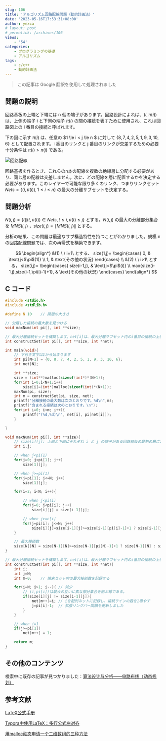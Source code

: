 ```yaml
---
slug: 106
title: 'アルゴリズム回路配線問題（動的計画法）'
date: '2023-05-16T17:53:31+08:00'
author: yexca
# layout: post
# permalink: /archives/106
views:
    - '54'
categories:
    - プログラミングの基礎
    - アルゴリズム
tags:
    - c/c++
    - 動的計画法
---
```


> この記事は Google 翻訳を使用して処理されました

## 問題の説明

回路基板の上端と下端には n 個の端子があります。回路設計によれば、$(i, \pi(i))$ は、上側の端子 i と下側の端子 $\pi(i)$ の間の接続を表すために使用され、これは回路図上の i 番目の接続と呼ばれます。

下の図に示す $\pi(i)$ は、任意の $1 \le i < j \le n $ に対して $\{8, 7, 4, 2, 5, 1, 9, 3, 10, 6\}$ として配置されます。i 番目のリンクと j 番目のリンクが交差するための必要十分条件は $\pi(i)>\pi(j)$ である。

![回路配線](https://cdn.statically.io/gh/yexca/picx-images-hosting@master/2023/05-算法/电路布线示意.181oigem3xa8.webp)

回路基板を作るとき、これらのn本の配線を複数の絶縁層に分配する必要があり、同じ層の配線は交差しません。次に、どの配線を層に配置するかを決定する必要があります。このレイヤーで可能な限り多くのリンク、つまりリンクセット $Nets=\{ (i,\pi(i)),1\le i\le n \}$ の最大の分離サブセットを決定する。

## 問題分析

$N(i,j)=\{ t\|(t,\pi(t))\in Nets, t\le i, \pi(t) \le j \}$ とする。$N(i,j)$ の最大の分離部分集合を $MNS(i,j)$ ，$size(i,j)=\|MNS(i,j)\|$ とする。

分析の結果、この問題は最適なサブ構造特性を持つことがわかりました。規模 n の回路配線問題では、次の再帰式を構築できます。

$$
\begin{align*}
&(1) \  \ i=1\ とする、
size(1,j)= \begin{cases}
0, & \text{j<$\pi$(1)} \\
1, & \text{その他の状況}
\end{cases}
\\
&(2) \  \ i>1\ とする，
size(i,j)= \begin{cases}
size(i-1,j), & \text{j<$\pi$(i)} \\
max{size(i-1,j),size(i-1,\pi(i)-1)+1}, & \text{その他の状況}
\end{cases}
\end{align*}
$$

## C コード

```c
#include <stdio.h>
#include <stdlib.h>

#define N 10    // 問題の大きさ

// 分離した接続の最大数を見つける
void maxNum(int pi[], int **size);

// 最大分離接続セットを構築します。net[i]は、最大分離サブセット内のi番目の接続の上位端末のシリアル番号を表します。
int constructSet(int pi[], int **size, int *net);

int main(void){
    // 下付き文字は1から始まります
    int pi[N+1] = {0, 8, 7, 4, 2, 5, 1, 9, 3, 10, 6};
    int net[N];

    int **size;
    size = (int**)malloc(sizeof(int*)*(N+1));
    for(int i=0;i<N+1;i++)
        size[i]=(int*)malloc(sizeof(int)*(N+1));
    maxNum(pi, size);
    int m = constructSet(pi, size, net);   
    printf("分離接続の最大数は次のとおりです。%d\n",m);
    printf("含まれる接続は次のとおりです。\n");
    for(int i=0; i<m; i++){
        printf("(%d,%d)\n", net[i], pi[net[i]]);
    }

}

void maxNum(int pi[], int **size){
    // size[i][j]: 上部と下部にそれぞれ i と j の端子がある回路基板の最初の層における分離接続の最大数
    int i,j;

    // when j<pi(1)
    for(j=0; j<pi[1]; j++)
        size[1][j];

    // when j>=pi(1)
    for(j=pi[1]; j<=N; j++)
        size[1][j];

    for(i=2; i<N; i++){

        // when j<pi(i)
        for(j=0; j<pi[i]; j++)
            size[i][j] = size[i-1][j];   

        // when j>=c[i]
        for(j=pi[i]; j<=N; j++)
            size[i][j]=size[i-1][j]>=size[i-1][pi[i]-1]+1 ? size[i-1][j] : size[i-1][pi[i]-1]+1;
    }

    // 最大接続数
    size[N][N] = size[N-1][N]>=size[N-1][pi[N]-1]+1 ? size[N-1][N] : size[N-1][pi[N]-1]+1;
}

// 最大分離接続セットを構築します。net[i]は、最大分離サブセット内のi番目の接続の上位端末のシリアル番号を表します。
int constructSet(int pi[], int **size, int *net){
    int i;
    int j=N;
    int m=0;    // 端末セット内の最大接続数を記録する

    for(i=N; i>1; i--){ // 減少
        // (i,pi[i])は最大の互いに素な部分集合を結ぶ線である。
        if(size[i][j] != size[i-1][j]){
            net[m++]=i; // iを配列ネットに記録し、接続ラインの数を1増やす
            j=pi[i]-1;  // 拡張リンクバー間隔を更新しました
        }
    }

    // when i=1
    if(j>=pi[1])
        net[m++] = 1;

    return m;
}
```

## その他のコンテンツ

検索中に既存の記事が見つかりました：[算法设计与分析——电路布线（动态规划）](https://www.cnblogs.com/wkfvawl/p/11660698.html)

## 参考文献

[LaTeX公式手册](https://www.cnblogs.com/1024th/p/11623258.html)

[Typora中使用LaTeX：多行公式左对齐](https://blog.csdn.net/L_Chee/article/details/108831313)

[用malloc动态申请一个二维数组的三种方法](https://blog.csdn.net/fengxinlinux/article/details/51541003)
